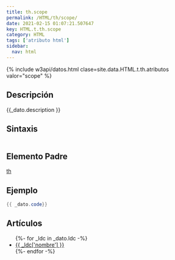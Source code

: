 ```yaml
---
title: th.scope
permalink: /HTML/th/scope/
date: 2021-02-15 01:07:21.507647
key: HTML.t.th.scope
category: HTML
tags: ['atributo html']
sidebar: 
  nav: html
---
```


{% include w3api/datos.html clase=site.data.HTML.t.th.atributos valor="scope" %}

## Descripción
{{_dato.description }}

## Sintaxis
~~~html
~~~

## Elemento Padre
[th](/HTML/th/)

## Ejemplo
~~~java
{{ _dato.code}}
~~~

## Artículos
<ul>
{%- for _ldc in _dato.ldc -%}
   <li>
       <a href="{{_ldc['url'] }}">{{ _ldc['nombre'] }}</a>
   </li>
{%- endfor -%}
</ul>

